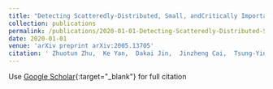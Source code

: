 ```yaml
---
title: "Detecting Scatteredly-Distributed, Small, andCritically Important Objects in 3D OncologyImaging via Decision Stratification"
collection: publications
permalink: /publications/2020-01-01-Detecting-Scatteredly-Distributed-Small-andCritically-Important-Objects-in-3D-OncologyImaging-via-Decision-Stratification
date: 2020-01-01
venue: 'arXiv preprint arXiv:2005.13705'
citation: ' Zhuotun Zhu,  Ke Yan,  Dakai Jin,  Jinzheng Cai,  Tsung-Ying Ho,  <b>Adam P Harrison<b>,  Dazhou Guo,  Chun-Hung Chao,  Xianghua Ye,  Jing Xiao,  Le Lu, &quot;Detecting Scatteredly-Distributed, Small, andCritically Important Objects in 3D OncologyImaging via Decision Stratification.&quot; arXiv preprint arXiv:2005.13705, 2020.'
---
```

Use [Google Scholar](https://scholar.google.com/scholar?q=Detecting+Scatteredly+Distributed,+Small,+andCritically+Important+Objects+in+3D+OncologyImaging+via+Decision+Stratification){:target="_blank"} for full citation